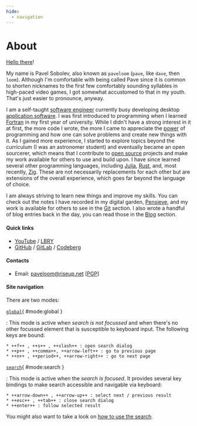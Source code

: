```yaml
---
hide:
  - navigation
---
```


# About

[Hello there](https://www.youtube.com/watch?v=rEq1Z0bjdwc)!

My name is Pavel Sobolev, also known as `paveloom` (`pave`, like `dave`, then `loom`). Although I'm comfortable with being called Pave since it is common to shorten nicknames to the first few comfortably sounding syllables in high-paced video games, I got somewhat accustomed to that in my youth. That's just easier to pronounce, anyway.

I am a self-taught [software engineer](https://en.wikipedia.org/wiki/Software_engineering) currently busy developing desktop [application software](https://en.wikipedia.org/wiki/Application_software). I was first introduced to programming when I learned [Fortran](https://en.wikipedia.org/wiki/Fortran) in my first year of university. While I didn't have a strong interest in it at first, the more code I wrote, the more I came to appreciate the [power](https://www.youtube.com/watch?v=Sg14jNbBb-8) of programming and how one can solve problems and create new things with it. As I gained more experience, I started to explore topics beyond the curriculum (I was an astronomer student) and eventually became an open sourcerer, which means that I contribute to [open source](https://en.wikipedia.org/wiki/Open_source) projects and make my work available for others to use and build upon. I have since learned several other programming languages, including [Julia](https://julialang.org), [Rust](https://www.rust-lang.org), and, most recently, [Zig](https://ziglang.org). These are not necessarily replacements for each other but are extensions of the overall experience, which goes far beyond the language of choice.

I am always striving to learn new things and improve my skills. You can check out the notes I have recorded in my digital garden, [Pensieve](pensieve), and my work is available for others to see in the [Git](git) section. I also wrote a handful of blog entries back in the day, you can read those in the [Blog](blog) section.

#### Quick links

- [YouTube](https://youtube.com/Paveloom) / [LBRY](https://odysee.com/@paveloom:e)
- [GitHub](https://github.com/Paveloom) / [GitLab](https://gitlab.com/paveloom) / [Codeberg](https://codeberg.org/paveloom)

#### Contacts

- Email: [paveloom@riseup.net](mailto:paveloom@riseup.net) [[PGP](assets/pgp.txt)]

#### Site navigation

There are two modes:

[`global`](#mode:global){ #mode:global }

:   This mode is active when _search is not focussed_ and when there's no other
    focussed element that is susceptible to keyboard input. The following keys
    are bound:

    * ++f++ , ++s++ , ++slash++ : open search dialog
    * ++p++ , ++comma++, ++arrow-left++ : go to previous page
    * ++n++ , ++period++, ++arrow-right++ : go to next page

[`search`](#mode:search){ #mode:search }

:   This mode is active when the _search is focused_. It provides several key
    bindings to make search accessible and navigable via keyboard:

    * ++arrow-down++ , ++arrow-up++ : select next / previous result
    * ++esc++ , ++tab++ : close search dialog
    * ++enter++ : follow selected result

You might also want to take a look on [how to use the search](https://lunrjs.com/guides/searching.html).

